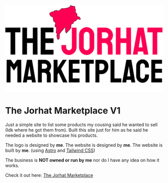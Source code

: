 ![The Jorhat Marketplace](./public/logo.svg)

# The Jorhat Marketplace V1

Just a simple site to list some products my cousing said he wanted to sell (Idk where he got them from). Built this site just for him as he said he needed a website to showcase his products.

The logo is designed by **me**.
The website is designed by **me**.
The website is built by **me**. (using [Astro](https://astro.build) and [Tailwind CSS](https://tailwindcss.com))

The business is **NOT owned or run by me** nor do I have any idea on how it works.

Check it out here: [The Jorhat Marketplace](https://thejorhatmarketplace-v1.netlify.app/)

